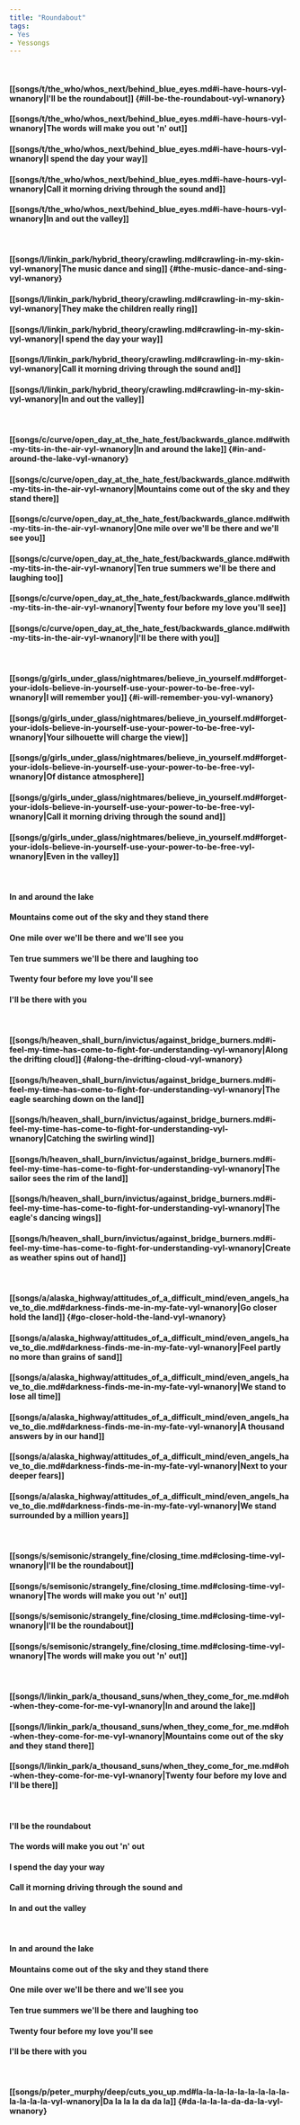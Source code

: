 ```yaml
---
title: "Roundabout"
tags:
- Yes
- Yessongs
---
```

&nbsp;
#### [[songs/t/the_who/whos_next/behind_blue_eyes.md#i-have-hours-vyl-wnanory|I'll be the roundabout]] {#ill-be-the-roundabout-vyl-wnanory}
#### [[songs/t/the_who/whos_next/behind_blue_eyes.md#i-have-hours-vyl-wnanory|The words will make you out 'n' out]]
#### [[songs/t/the_who/whos_next/behind_blue_eyes.md#i-have-hours-vyl-wnanory|I spend the day your way]]
#### [[songs/t/the_who/whos_next/behind_blue_eyes.md#i-have-hours-vyl-wnanory|Call it morning driving through the sound and]]
#### [[songs/t/the_who/whos_next/behind_blue_eyes.md#i-have-hours-vyl-wnanory|In and out the valley]]
&nbsp;
#### [[songs/l/linkin_park/hybrid_theory/crawling.md#crawling-in-my-skin-vyl-wnanory|The music dance and sing]] {#the-music-dance-and-sing-vyl-wnanory}
#### [[songs/l/linkin_park/hybrid_theory/crawling.md#crawling-in-my-skin-vyl-wnanory|They make the children really ring]]
#### [[songs/l/linkin_park/hybrid_theory/crawling.md#crawling-in-my-skin-vyl-wnanory|I spend the day your way]]
#### [[songs/l/linkin_park/hybrid_theory/crawling.md#crawling-in-my-skin-vyl-wnanory|Call it morning driving through the sound and]]
#### [[songs/l/linkin_park/hybrid_theory/crawling.md#crawling-in-my-skin-vyl-wnanory|In and out the valley]]
&nbsp;
#### [[songs/c/curve/open_day_at_the_hate_fest/backwards_glance.md#with-my-tits-in-the-air-vyl-wnanory|In and around the lake]] {#in-and-around-the-lake-vyl-wnanory}
#### [[songs/c/curve/open_day_at_the_hate_fest/backwards_glance.md#with-my-tits-in-the-air-vyl-wnanory|Mountains come out of the sky and they stand there]]
#### [[songs/c/curve/open_day_at_the_hate_fest/backwards_glance.md#with-my-tits-in-the-air-vyl-wnanory|One mile over we'll be there and we'll see you]]
#### [[songs/c/curve/open_day_at_the_hate_fest/backwards_glance.md#with-my-tits-in-the-air-vyl-wnanory|Ten true summers we'll be there and laughing too]]
#### [[songs/c/curve/open_day_at_the_hate_fest/backwards_glance.md#with-my-tits-in-the-air-vyl-wnanory|Twenty four before my love you'll see]]
#### [[songs/c/curve/open_day_at_the_hate_fest/backwards_glance.md#with-my-tits-in-the-air-vyl-wnanory|I'll be there with you]]
&nbsp;
#### [[songs/g/girls_under_glass/nightmares/believe_in_yourself.md#forget-your-idols-believe-in-yourself-use-your-power-to-be-free-vyl-wnanory|I will remember you]] {#i-will-remember-you-vyl-wnanory}
#### [[songs/g/girls_under_glass/nightmares/believe_in_yourself.md#forget-your-idols-believe-in-yourself-use-your-power-to-be-free-vyl-wnanory|Your silhouette will charge the view]]
#### [[songs/g/girls_under_glass/nightmares/believe_in_yourself.md#forget-your-idols-believe-in-yourself-use-your-power-to-be-free-vyl-wnanory|Of distance atmosphere]]
#### [[songs/g/girls_under_glass/nightmares/believe_in_yourself.md#forget-your-idols-believe-in-yourself-use-your-power-to-be-free-vyl-wnanory|Call it morning driving through the sound and]]
#### [[songs/g/girls_under_glass/nightmares/believe_in_yourself.md#forget-your-idols-believe-in-yourself-use-your-power-to-be-free-vyl-wnanory|Even in the valley]]
&nbsp;
#### In and around the lake
#### Mountains come out of the sky and they stand there
#### One mile over we'll be there and we'll see you
#### Ten true summers we'll be there and laughing too
#### Twenty four before my love you'll see
#### I'll be there with you
&nbsp;
#### [[songs/h/heaven_shall_burn/invictus/against_bridge_burners.md#i-feel-my-time-has-come-to-fight-for-understanding-vyl-wnanory|Along the drifting cloud]] {#along-the-drifting-cloud-vyl-wnanory}
#### [[songs/h/heaven_shall_burn/invictus/against_bridge_burners.md#i-feel-my-time-has-come-to-fight-for-understanding-vyl-wnanory|The eagle searching down on the land]]
#### [[songs/h/heaven_shall_burn/invictus/against_bridge_burners.md#i-feel-my-time-has-come-to-fight-for-understanding-vyl-wnanory|Catching the swirling wind]]
#### [[songs/h/heaven_shall_burn/invictus/against_bridge_burners.md#i-feel-my-time-has-come-to-fight-for-understanding-vyl-wnanory|The sailor sees the rim of the land]]
#### [[songs/h/heaven_shall_burn/invictus/against_bridge_burners.md#i-feel-my-time-has-come-to-fight-for-understanding-vyl-wnanory|The eagle's dancing wings]]
#### [[songs/h/heaven_shall_burn/invictus/against_bridge_burners.md#i-feel-my-time-has-come-to-fight-for-understanding-vyl-wnanory|Create as weather spins out of hand]]
&nbsp;
#### [[songs/a/alaska_highway/attitudes_of_a_difficult_mind/even_angels_have_to_die.md#darkness-finds-me-in-my-fate-vyl-wnanory|Go closer hold the land]] {#go-closer-hold-the-land-vyl-wnanory}
#### [[songs/a/alaska_highway/attitudes_of_a_difficult_mind/even_angels_have_to_die.md#darkness-finds-me-in-my-fate-vyl-wnanory|Feel partly no more than grains of sand]]
#### [[songs/a/alaska_highway/attitudes_of_a_difficult_mind/even_angels_have_to_die.md#darkness-finds-me-in-my-fate-vyl-wnanory|We stand to lose all time]]
#### [[songs/a/alaska_highway/attitudes_of_a_difficult_mind/even_angels_have_to_die.md#darkness-finds-me-in-my-fate-vyl-wnanory|A thousand answers by in our hand]]
#### [[songs/a/alaska_highway/attitudes_of_a_difficult_mind/even_angels_have_to_die.md#darkness-finds-me-in-my-fate-vyl-wnanory|Next to your deeper fears]]
#### [[songs/a/alaska_highway/attitudes_of_a_difficult_mind/even_angels_have_to_die.md#darkness-finds-me-in-my-fate-vyl-wnanory|We stand surrounded by a million years]]
&nbsp;
#### [[songs/s/semisonic/strangely_fine/closing_time.md#closing-time-vyl-wnanory|I'll be the roundabout]]
#### [[songs/s/semisonic/strangely_fine/closing_time.md#closing-time-vyl-wnanory|The words will make you out 'n' out]]
#### [[songs/s/semisonic/strangely_fine/closing_time.md#closing-time-vyl-wnanory|I'll be the roundabout]]
#### [[songs/s/semisonic/strangely_fine/closing_time.md#closing-time-vyl-wnanory|The words will make you out 'n' out]]
&nbsp;
#### [[songs/l/linkin_park/a_thousand_suns/when_they_come_for_me.md#oh-when-they-come-for-me-vyl-wnanory|In and around the lake]]
#### [[songs/l/linkin_park/a_thousand_suns/when_they_come_for_me.md#oh-when-they-come-for-me-vyl-wnanory|Mountains come out of the sky and they stand there]]
#### [[songs/l/linkin_park/a_thousand_suns/when_they_come_for_me.md#oh-when-they-come-for-me-vyl-wnanory|Twenty four before my love and I'll be there]]
&nbsp;
#### I'll be the roundabout
#### The words will make you out 'n' out
#### I spend the day your way
#### Call it morning driving through the sound and
#### In and out the valley
&nbsp;
#### In and around the lake
#### Mountains come out of the sky and they stand there
#### One mile over we'll be there and we'll see you
#### Ten true summers we'll be there and laughing too
#### Twenty four before my love you'll see
#### I'll be there with you
&nbsp;
#### [[songs/p/peter_murphy/deep/cuts_you_up.md#la-la-la-la-la-la-la-la-la-la-la-la-la-vyl-wnanory|Da la la la da da la]] {#da-la-la-la-da-da-la-vyl-wnanory}
